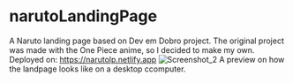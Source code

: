 # narutoLandingPage
A Naruto landing page based on Dev em Dobro project. The original project was made with the One Piece anime, so I decided to make my own.
Deployed on: https://narutolp.netlify.app
![Screenshot_2](https://github.com/guivictorfs/narutoLandingPage/assets/44769744/1af304a2-c66a-4a5a-9521-9e2f7011a420)
A preview on how the landpage looks like on a desktop ccomputer.
